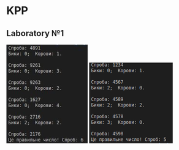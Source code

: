 # KPP
## Laboratory №1
![alt text](Screenshots/1_1.jpg "Bulls and Cows")
![alt text](Screenshots/1_2.png "Bulls and Cows")
